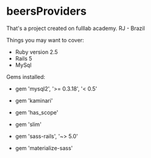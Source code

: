 
# beersProviders
That's a project created on fulllab academy. RJ - Brazil


Things you may want to cover:

* Ruby version 2.5
* Rails 5
* MySql
 
 Gems installed:

* gem 'mysql2', '>= 0.3.18', '< 0.5'

* gem 'kaminari'
* gem 'has_scope'
* gem 'slim'

* gem 'sass-rails', '~> 5.0'
* gem 'materialize-sass'



